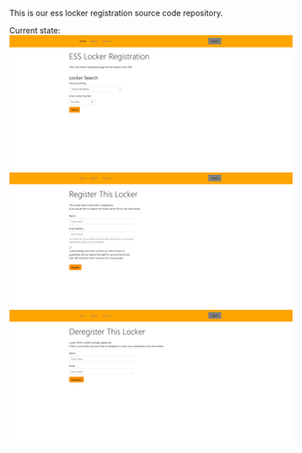 
This is our ess locker registration source code repository.

Current state:
![Home Page](/assets/elrhome_updated.png)
![Registration](/assets/elrreg_updated.png)
![Home Page](/assets/elrdereg_updated.png)